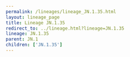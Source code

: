 ```yaml
---
permalink: /lineages/lineage_JN.1.35.html
layout: lineage_page
title: Lineage JN.1.35
redirect_to: ../lineage.html?lineage=JN.1.35
lineage: JN.1.35
parent: JN.1
children: ['JN.1.35']
---
```

